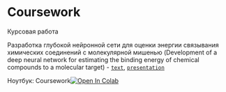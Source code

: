 # Coursework
Курсовая работа

Разработка глубокой нейронной сети для оценки энергии связывания химических соединений с молекулярной мишенью
(Development of a deep neural network for estimating the binding energy of chemical compounds to a molecular target) - [`text`](https://temablag.github.io/BSU/science_works/coursework/coursework.pdf), [`presentation`](https://temablag.github.io/BSU/science_works/coursework/presentation_coursework.pdf)

Ноутбук: Coursework[![Open In Colab](https://colab.research.google.com/assets/colab-badge.svg)](https://colab.research.google.com/github/TemaBlag/BSU/blob/main/science_works/coursework/coursework.ipynb)
